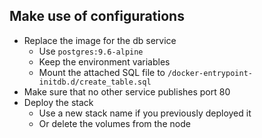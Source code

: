 ## Make use of configurations
* Replace the image for the db service
  * Use `postgres:9.6-alpine`
  * Keep the environment variables
  * Mount the attached SQL file to `/docker-entrypoint-initdb.d/create_table.sql`
* Make sure that no other service publishes port 80
* Deploy the stack
  * Use a new stack name if you previously deployed it
  * Or delete the volumes from the node
